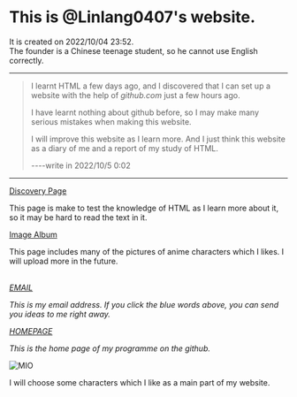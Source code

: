 <html>
<body>
  <h1> This is @Linlang0407's website. </h1>
  <p>It is created on 2022/10/04 23:52.<br />The founder is a Chinese teenage student, so he cannot use English correctly.</p>
  <hr />
  <blockquote>
  <p>I learnt HTML a few days ago, and I discovered that I can set up a website with the help of <i>github.com</i> just a few hours ago.</p>
  <p>I have learnt nothing about github before, so I may make many serious mistakes when making this website.</p>
  <p>I will improve this website as I learn more. And I just think this website as a diary of me and a report of my study of HTML.</p>
  <p>----write in 2022/10/5 0:02</p>
  </blockquote>
  <hr />
  <a href="https://linlang0407.github.io/Page/4.html">Discovery Page</a>
  <p>This page is make to test the knowledge of HTML as I learn more about it, so it may be hard to read the text in it.</p>
  <a href="https://linlang0407.github.io/Page/Image Album.html">Image Album</a>
  <p>This page includes many of the pictures of anime characters which I likes. I will upload more in the future.</p>
  <br />
  <address>
  <a href="mailto:3288764778@qq.com">EMAIL</a>
  <p>This is my email address. If you click the blue words above, you can send you ideas to me right away.</p>
  <a href="https://github.com/LinLang0407/linlang0407.github.io">HOMEPAGE</a>
  <p>This is the home page of my programme on the github.</p>
  </address>
  <img src="https://linlang0407.github.io/Image/0.jpg" alt="MIO"/>
  <p>I will choose some characters which I like as a main part of my website.</p>
</body>
</html>
